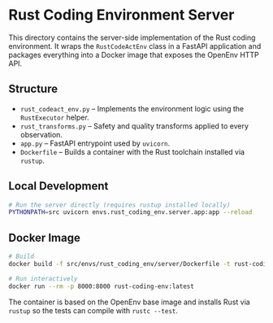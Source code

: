 # Rust Coding Environment Server

This directory contains the server-side implementation of the Rust coding
environment. It wraps the `RustCodeActEnv` class in a FastAPI application and
packages everything into a Docker image that exposes the OpenEnv HTTP API.

## Structure

- `rust_codeact_env.py` – Implements the environment logic using the
  `RustExecutor` helper.
- `rust_transforms.py` – Safety and quality transforms applied to every
  observation.
- `app.py` – FastAPI entrypoint used by `uvicorn`.
- `Dockerfile` – Builds a container with the Rust toolchain installed via
  `rustup`.

## Local Development

```bash
# Run the server directly (requires rustup installed locally)
PYTHONPATH=src uvicorn envs.rust_coding_env.server.app:app --reload
```

## Docker Image

```bash
# Build
docker build -f src/envs/rust_coding_env/server/Dockerfile -t rust-coding-env:latest .

# Run interactively
docker run --rm -p 8000:8000 rust-coding-env:latest
```

The container is based on the OpenEnv base image and installs Rust via `rustup`
so the tests can compile with `rustc --test`.
